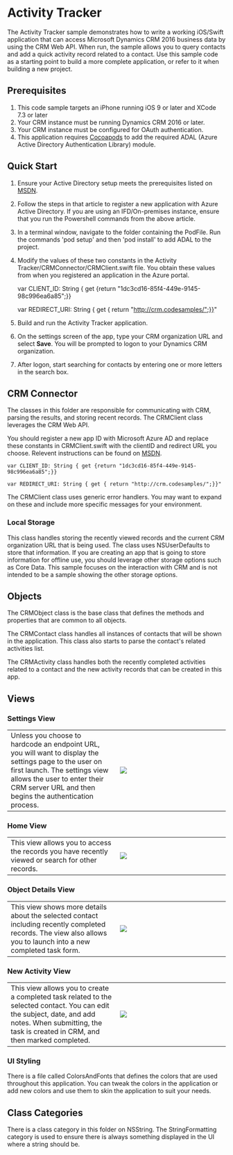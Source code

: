 # Activity Tracker #

The Activity Tracker sample demonstrates how to write a working iOS/Swift application that can access Microsoft Dynamics CRM 2016 business data by using the CRM Web API.  When run, the sample allows you to query contacts and add a quick activity record related to a contact.  Use this sample code as a starting point to build a more complete application, or refer to it when building a new project. 

## Prerequisites ##
1.  This code sample targets an iPhone running iOS 9 or later and XCode 7.3 or later
2.	Your CRM instance must be running Dynamics CRM 2016 or later.
3.  Your CRM instance must be configured for OAuth authentication.
4.  This application requires [Cocoapods](https://cocoapods.org) to add the required ADAL (Azure Active Directory Authentication Library) module.

## Quick Start ##
1. Ensure your Active Directory setup meets the prerequisites listed on [MSDN](http://msdn.microsoft.com/en-us/library/dn531010.aspx).
2. Follow the steps in that article to register a new application with Azure Active Directory.
	If you are using an IFD/On-premises instance, ensure that you run the Powershell commands from the above article.
3. In a terminal window, navigate to the folder containing the PodFile.  Run the commands 'pod setup' and then 'pod install' to add ADAL to the project.
4. Modify the values of these two constants in the Activity Tracker/CRMConnector/CRMClient.swift file. You obtain these values from when you registered an application in the Azure portal.

    var CLIENT_ID: String { get {return "1dc3cd16-85f4-449e-9145-98c996ea6a85";}}

    var REDIRECT_URI: String { get { return "http://crm.codesamples/";}}"
    
5. Build and run the Activity Tracker application.
6. On the settings screen of the app, type your CRM organization URL and select **Save**.  You will be prompted to logon to your Dynamics CRM organization.
7. After logon, start searching for contacts by entering one or more letters in the search box.

## CRM Connector ##
The classes in this folder are responsible for communicating with CRM, parsing the results, and storing recent records.  The CRMClient class leverages the CRM Web API.

You should register a new app ID with Microsoft Azure AD and replace these constants in CRMClient.swift with the clientID and redirect URL you choose.  Relevent instructions can be found on [MSDN](http://msdn.microsoft.com/en-us/library/dn531010.aspx).

    var CLIENT_ID: String { get {return "1dc3cd16-85f4-449e-9145-98c996ea6a85";}}

    var REDIRECT_URI: String { get { return "http://crm.codesamples/";}}"
	
The CRMClient class uses generic error handlers.  You may want to expand on these and include more specific messages for your environment.

### Local Storage ###
This class handles storing the recently viewed records and the current CRM organization URL that is being used.  The class uses NSUserDefaults to store that information.  If you are creating an app that is going to store information for offline use, you should leverage other storage options such as Core Data.  This sample focuses on the interaction with CRM and is not intended to be a sample showing the other storage options.

## Objects ##
The CRMObject class is the base class that defines the methods and properties that are common to all objects.

The CRMContact class handles all instances of contacts that will be shown in the application.  This class also starts to parse the contact's related activities list.

The CRMActivity class handles both the recently completed activities related to a contact and the new activity records that can be created in this app.

## Views ##

### Settings View ###
<table>
<tr>
<td width="50%">
Unless you choose to hardcode an endpoint URL, you will want to display the settings page to the user on first launch.  The settings view allows the user to enter their CRM server URL and then begins the authentication process.
</td>
<td>
<img src="./Settings.png" />
</td>
</tr>
</table>
        
### Home View ###
<table>
<tr>
<td width="50%">
This view allows you to access the records you have recently viewed or search for other records.
</td>
<td>
<img src="./Home.png" />
</td>
</tr>
</table>

### Object Details View ###
<table>
<tr>
<td width="50%">
This view shows more details about the selected contact including recently completed records.  The view also allows you to launch into a new completed task form.
</td>
<td>
<img src="./Details.png" />
</td>
</tr>
</table>

### New Activity View ###
<table>
<tr>
<td width="50%">
This view allows you to create a completed task related to the selected contact.  You can edit the subject, date, and add notes.  When submitting, the task is created in CRM, and then marked completed.
</td>
<td>
<img src="./NewActivity.png" />
</td>
</tr>
</table>


### UI Styling ###
There is a file called ColorsAndFonts that defines the colors that are used throughout this application.  You can tweak the colors in the application or add new colors and use them to skin the application to suit your needs.

## Class Categories ##
There is a class category in this folder on NSString.  The StringFormatting category is used to ensure there is always something displayed in the UI where a string should be.